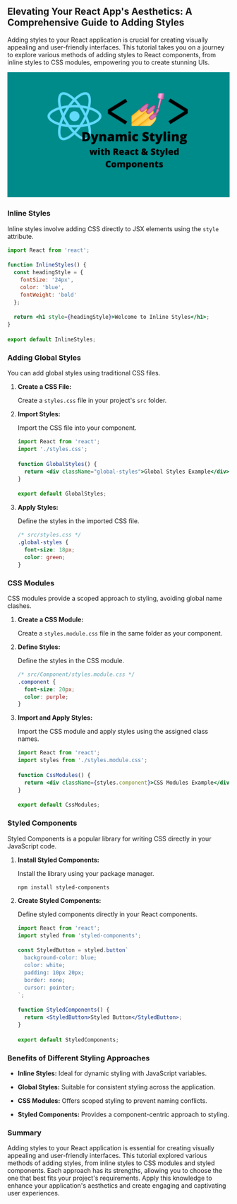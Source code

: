 ## Elevating Your React App's Aesthetics: A Comprehensive Guide to Adding Styles

Adding styles to your React application is crucial for creating visually appealing and user-friendly interfaces. This tutorial takes you on a journey to explore various methods of adding styles to React components, from inline styles to CSS modules, empowering you to create stunning UIs.

![](../Assets/React/Styling.webp)

### Inline Styles

Inline styles involve adding CSS directly to JSX elements using the `style` attribute.

```jsx
import React from 'react';

function InlineStyles() {
  const headingStyle = {
    fontSize: '24px',
    color: 'blue',
    fontWeight: 'bold'
  };

  return <h1 style={headingStyle}>Welcome to Inline Styles</h1>;
}

export default InlineStyles;
```

### Adding Global Styles

You can add global styles using traditional CSS files.

1. **Create a CSS File:**

   Create a `styles.css` file in your project's `src` folder.

2. **Import Styles:**

   Import the CSS file into your component.

   ```jsx
   import React from 'react';
   import './styles.css';

   function GlobalStyles() {
     return <div className="global-styles">Global Styles Example</div>;
   }

   export default GlobalStyles;
   ```

3. **Apply Styles:**

   Define the styles in the imported CSS file.

   ```css
   /* src/styles.css */
   .global-styles {
     font-size: 18px;
     color: green;
   }
   ```

### CSS Modules

CSS modules provide a scoped approach to styling, avoiding global name clashes.

1. **Create a CSS Module:**

   Create a `styles.module.css` file in the same folder as your component.

2. **Define Styles:**

   Define the styles in the CSS module.

   ```css
   /* src/Component/styles.module.css */
   .component {
     font-size: 20px;
     color: purple;
   }
   ```

3. **Import and Apply Styles:**

   Import the CSS module and apply styles using the assigned class names.

   ```jsx
   import React from 'react';
   import styles from './styles.module.css';

   function CssModules() {
     return <div className={styles.component}>CSS Modules Example</div>;
   }

   export default CssModules;
   ```

### Styled Components

Styled Components is a popular library for writing CSS directly in your JavaScript code.

1. **Install Styled Components:**

   Install the library using your package manager.

   ```
   npm install styled-components
   ```

2. **Create Styled Components:**

   Define styled components directly in your React components.

   ```jsx
   import React from 'react';
   import styled from 'styled-components';

   const StyledButton = styled.button`
     background-color: blue;
     color: white;
     padding: 10px 20px;
     border: none;
     cursor: pointer;
   `;

   function StyledComponents() {
     return <StyledButton>Styled Button</StyledButton>;
   }

   export default StyledComponents;
   ```

### Benefits of Different Styling Approaches

- **Inline Styles:** Ideal for dynamic styling with JavaScript variables.

- **Global Styles:** Suitable for consistent styling across the application.

- **CSS Modules:** Offers scoped styling to prevent naming conflicts.

- **Styled Components:** Provides a component-centric approach to styling.

### Summary

Adding styles to your React application is essential for creating visually appealing and user-friendly interfaces. This tutorial explored various methods of adding styles, from inline styles to CSS modules and styled components. Each approach has its strengths, allowing you to choose the one that best fits your project's requirements. Apply this knowledge to enhance your application's aesthetics and create engaging and captivating user experiences.